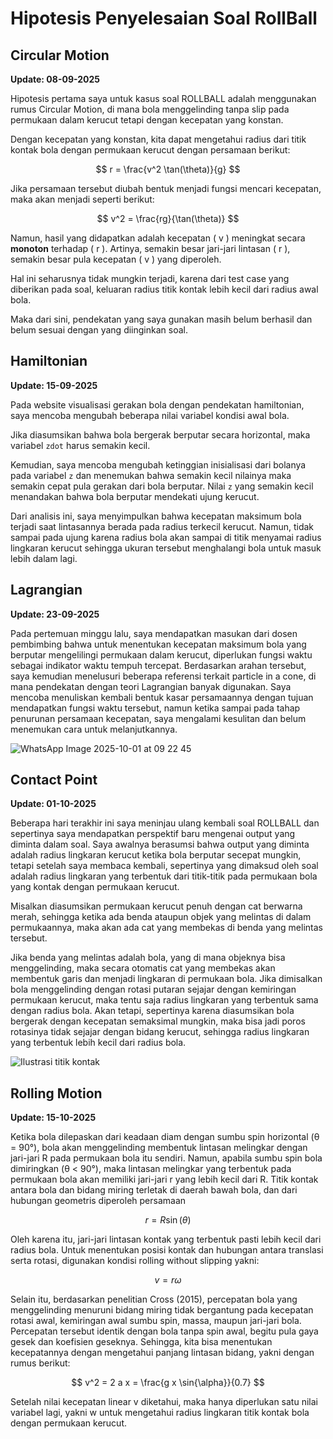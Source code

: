 # Hipotesis Penyelesaian Soal RollBall

## Circular Motion

**Update: 08-09-2025**

Hipotesis pertama saya untuk kasus soal ROLLBALL adalah menggunakan rumus Circular Motion, di mana bola menggelinding tanpa slip pada permukaan dalam kerucut tetapi dengan kecepatan yang konstan.

Dengan kecepatan yang konstan, kita dapat mengetahui radius dari titik kontak bola dengan permukaan kerucut dengan persamaan berikut:

$$ r = \frac{v^2 \tan(\theta)}{g} $$

Jika persamaan tersebut diubah bentuk menjadi fungsi mencari kecepatan, maka akan menjadi seperti berikut:

$$ v^2 = \frac{rg}{\tan(\theta)} $$

Namun, hasil yang didapatkan adalah kecepatan \( v \) meningkat secara **monoton** terhadap \( r \). Artinya, semakin besar jari-jari lintasan \( r \), semakin besar pula kecepatan \( v \) yang diperoleh.

Hal ini seharusnya tidak mungkin terjadi, karena dari test case yang diberikan pada soal, keluaran radius titik kontak lebih kecil dari radius awal bola.

Maka dari sini, pendekatan yang saya gunakan masih belum berhasil dan belum sesuai dengan yang diinginkan soal.

## Hamiltonian

**Update: 15-09-2025**

Pada website visualisasi gerakan bola dengan pendekatan hamiltonian, saya mencoba mengubah beberapa nilai variabel kondisi awal bola.

Jika diasumsikan bahwa bola bergerak berputar secara horizontal, maka variabel `zdot` harus semakin kecil.

Kemudian, saya mencoba mengubah ketinggian inisialisasi dari bolanya pada variabel `z` dan menemukan bahwa semakin kecil nilainya maka semakin cepat pula gerakan dari bola berputar. Nilai `z` yang semakin kecil menandakan bahwa bola berputar mendekati ujung kerucut.

Dari analisis ini, saya menyimpulkan bahwa kecepatan maksimum bola terjadi saat lintasannya berada pada radius terkecil kerucut. Namun, tidak sampai pada ujung karena radius bola akan sampai di titik menyamai radius lingkaran kerucut sehingga ukuran tersebut menghalangi bola untuk masuk lebih dalam lagi.

## Lagrangian

**Update: 23-09-2025**

Pada pertemuan minggu lalu, saya mendapatkan masukan dari dosen pembimbing bahwa untuk menentukan kecepatan maksimum bola yang berputar mengelilingi permukaan dalam kerucut, diperlukan fungsi waktu sebagai indikator waktu tempuh tercepat. Berdasarkan arahan tersebut, saya kemudian menelusuri beberapa referensi terkait particle in a cone, di mana pendekatan dengan teori Lagrangian banyak digunakan. Saya mencoba menuliskan kembali bentuk kasar persamaannya dengan tujuan mendapatkan fungsi waktu tersebut, namun ketika sampai pada tahap penurunan persamaan kecepatan, saya mengalami kesulitan dan belum menemukan cara untuk melanjutkannya.

![WhatsApp Image 2025-10-01 at 09 22 45](https://github.com/user-attachments/assets/bb8028d0-f7f9-4c14-9afc-d4a56d153ef2)

## Contact Point

**Update: 01-10-2025**

Beberapa hari terakhir ini saya meninjau ulang kembali soal ROLLBALL dan sepertinya saya mendapatkan perspektif baru mengenai output yang diminta dalam soal. Saya awalnya berasumsi bahwa output yang diminta adalah radius lingkaran kerucut ketika bola berputar secepat mungkin, tetapi setelah saya membaca kembali, sepertinya yang dimaksud oleh soal adalah radius lingkaran yang terbentuk dari titik-titik pada permukaan bola yang kontak dengan permukaan kerucut.

Misalkan diasumsikan permukaan kerucut penuh dengan cat berwarna merah, sehingga ketika ada benda ataupun objek yang melintas di dalam permukaannya, maka akan ada cat yang membekas di benda yang melintas tersebut.

Jika benda yang melintas adalah bola, yang di mana objeknya bisa menggelinding, maka secara otomatis cat yang membekas akan membentuk garis dan menjadi lingkaran di permukaan bola. Jika dimisalkan bola menggelinding dengan rotasi putaran sejajar dengan kemiringan permukaan kerucut, maka tentu saja radius lingkaran yang terbentuk sama dengan radius bola. Akan tetapi, sepertinya karena diasumsikan bola bergerak dengan kecepatan semaksimal mungkin, maka bisa jadi poros rotasinya tidak sejajar dengan bidang kerucut, sehingga radius lingkaran yang terbentuk lebih kecil dari radius bola.

![Ilustrasi titik kontak](https://github.com/user-attachments/assets/8476c5c0-f6d8-47cd-b47f-14b1dd664cb6)

## Rolling Motion

**Update: 15-10-2025**

Ketika bola dilepaskan dari keadaan diam dengan sumbu spin horizontal (θ = 90°), bola akan menggelinding membentuk lintasan melingkar dengan jari-jari R pada permukaan bola itu sendiri. Namun, apabila sumbu spin bola dimiringkan (θ < 90°), maka lintasan melingkar yang terbentuk pada permukaan bola akan memiliki jari-jari r yang lebih kecil dari R. Titik kontak antara bola dan bidang miring terletak di daerah bawah bola, dan dari hubungan geometris diperoleh persamaan

$$ r = R \sin(\theta) $$

Oleh karena itu, jari-jari lintasan kontak yang terbentuk pasti lebih kecil dari radius bola. Untuk menentukan posisi kontak dan hubungan antara translasi serta rotasi, digunakan kondisi rolling without slipping yakni:

$$ v = r\omega $$

Selain itu, berdasarkan penelitian Cross (2015), percepatan bola yang menggelinding menuruni bidang miring tidak bergantung pada kecepatan rotasi awal, kemiringan awal sumbu spin, massa, maupun jari-jari bola. Percepatan tersebut identik dengan bola tanpa spin awal, begitu pula gaya gesek dan koefisien geseknya. Sehingga, kita bisa menentukan kecepatannya dengan mengetahui panjang lintasan bidang, yakni dengan rumus berikut:

$$ v^2 = 2 a x = \frac{g x \sin{\alpha}}{0.7} $$

Setelah nilai kecepatan linear
v diketahui, maka hanya diperlukan satu nilai variabel lagi, yakni w untuk mengetahui radius lingkaran titik kontak bola dengan permukaan kerucut.

